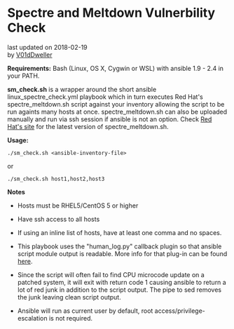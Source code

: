 # Spectre and Meltdown Vulnerbility Check #
  last updated on 2018-02-19<br>
  by [V01dDweller](https://github.com/V01dDweller)

**Requirements:** Bash (Linux, OS X, Cygwin or WSL) with ansible 1.9 - 2.4 in your PATH. 

**sm_check.sh** is a wrapper around the short ansible linux_spectre_check.yml playbook which in turn executes Red Hat's spectre_meltdown.sh script against your inventory allowing the script to be run againts many hosts at once. spectre_meltdown.sh can also be uploaded manually and run via ssh session if ansible is not an option. Check [Red Hat's site](https://access.redhat.com/labsinfo/speculativeexecution) for the latest version of spectre_meltdown.sh.

**Usage:**

```
./sm_check.sh <ansible-inventory-file>
```

or

```
./sm_check.sh host1,host2,host3
```

**Notes**
* Hosts must be RHEL5/CentOS 5 or higher
* Have ssh access to all hosts
* If using an inline list of hosts, have at least one comma and no spaces.

* This playbook uses the "human_log.py" callback plugin so that ansible script module output is readable. More info for that plug-in can be found [here](https://github.com/n0ts/ansible-human_log).

* Since the script will often fail to find CPU microcode update on a patched system, it will exit with return code 1 causing ansible to return a lot of red junk in addition to the script output. The pipe to sed removes the junk leaving clean script output.

* Ansible will run as current user by default, root access/privilege-escalation is not required.
